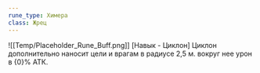 ```yaml
---
rune_type: Химера
class: Жрец
---
```

![[Temp/Placeholder_Rune_Buff.png]]
[Навык - Циклон] Циклон дополнительно наносит цели и врагам в радиусе 2,5 м. вокруг нее урон в {0}% АТК.
